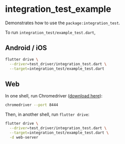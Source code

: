 # integration_test_example

Demonstrates how to use the `package:integration_test`.

To run `integration_test/example_test.dart`,

## Android / iOS

```sh
flutter drive \
  --driver=test_driver/integration_test.dart \
  --target=integration_test/example_test.dart
```

## Web

In one shell, run Chromedriver
([download here](https://chromedriver.chromium.org/downloads)):

```sh
chromedriver --port 8444
```

Then, in another shell, run `flutter drive`:

```sh
flutter drive \
  --driver=test_driver/integration_test.dart \
  --target=integration_test/example_test.dart \
  -d web-server
```
